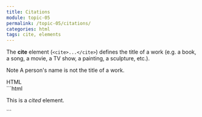 ```yaml
---
title: Citations
module: topic-05
permalink: /topic-05/citations/
categories: html
tags: cite, elements
---
```


<div class="divider-heading"></div>

The **cite** element (`<cite>...</cite>`) defines the title of a work (e.g. a book, a song, a movie, a TV show, a painting, a sculpture, etc.).

<span class="label label-info">Note</span> A person's name is not the title of a work.


<div class="code-heading">
  <span class="html">HTML</span>
</div>
```html
<p>This is a <cite>cited</cite> element.</p>
```


<div class="external-embed">
  <p data-height="400" data-theme-id="30567" data-slug-hash="aqyVbG" data-default-tab="html,result" data-user="Media-Ed-Online" data-pen-title="Semantic HTML, Cite" class="codepen"></p>
</div>
